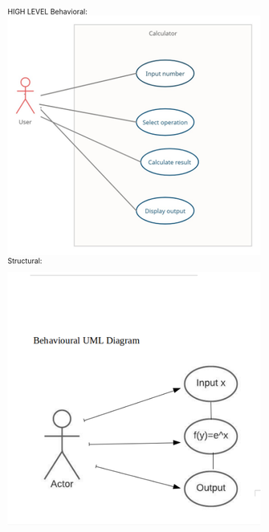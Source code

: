  
HIGH LEVEL
Behavioral:
![](https://github.com/Prashanth99003557/Calculator/blob/main/2_Design/highlevel/behighdesign.jpeg)
Structural:


![](https://github.com/Prashanth99003557/Calculator/blob/main/2_Design/lowlevel/Exponential%20Behavioural%20UML%20Diagram.png)
